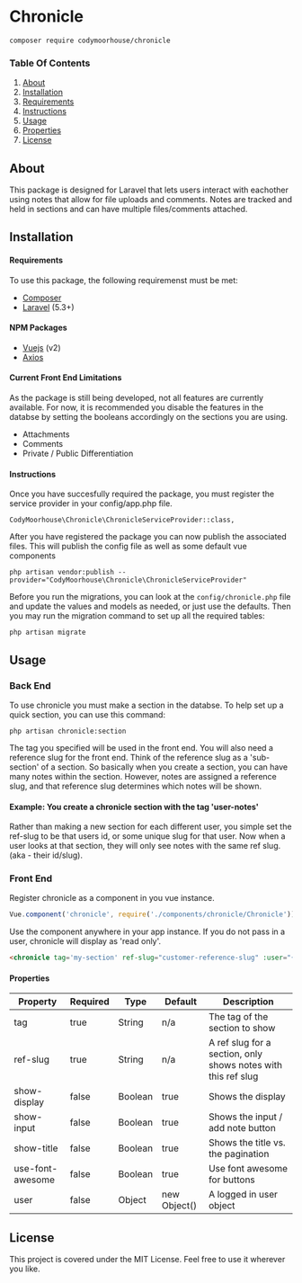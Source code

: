 # Chronicle
```
composer require codymoorhouse/chronicle
```

### Table Of Contents
1. [About](#about)
2. [Installation](#installation)
3. [Requirements](#requirements)
4. [Instructions](#instructions)
5. [Usage](#usage)
6. [Properties](#properties)
7. [License](#license)

## About
This package is designed for Laravel that lets users interact with eachother using notes that allow for file uploads and comments. Notes are tracked and held in sections and can have multiple files/comments attached.

## Installation
#### Requirements
To use this package, the following requiremenst must be met:
- [Composer](https://getcomposer.org/)
- [Laravel](https://laravel.com/) (5.3+)

#### NPM Packages
- [Vuejs](https://vuejs.org/) (v2)
- [Axios](https://github.com/axios/axios)

#### Current Front End Limitations
As the package is still being developed, not all features are currently available. For now, it is recommended you disable the features in the databse by setting the booleans accordingly on the sections you are using.
- Attachments
- Comments
- Private / Public Differentiation

#### Instructions
Once you have succesfully required the package, you must register the service provider in your config/app.php file.
```
CodyMoorhouse\Chronicle\ChronicleServiceProvider::class,
```

After you have registered the package you can now publish the associated files. This will publish the config file as well as some default vue components
```
php artisan vendor:publish --provider="CodyMoorhouse\Chronicle\ChronicleServiceProvider"
```

Before you run the migrations, you can look at the `config/chronicle.php` file and update the values and models as needed, or just use the defaults. Then you may run the migration command to set up all the required tables:
```
php artisan migrate
```

## Usage
### Back End
To use chronicle you must make a section in the databse. To help set up a quick section, you can use this command:
```
php artisan chronicle:section
```
The tag you specified will be used in the front end. You will also need a reference slug for the front end. Think of the reference slug as a 'sub-section' of a section. So basically when you create a section, you can have many notes within the section. However, notes are assigned a reference slug, and that reference slug determines which notes will be shown.

#### Example: You create a chronicle section with the tag 'user-notes'
Rather than making a new section for each different user, you simple set the ref-slug to be that users id, or some unique slug for that user. Now when a user looks at that section, they will only see notes with the same ref slug. (aka - their id/slug).

### Front End

Register chronicle as a component in you vue instance.
```javascript
Vue.component('chronicle', require('./components/chronicle/Chronicle'));
```

Use the component anywhere in your app instance. If you do not pass in a user, chronicle will display as 'read only'.
```html
<chronicle tag='my-section' ref-slug="customer-reference-slug" :user="{{ json_encode(Auth::user()) }}"></chronicle>
```

#### Properties
| Property         | Required | Type    | Default      | Description                                                   |
|------------------|----------|---------|--------------|---------------------------------------------------------------|
| tag              | true     | String  | n/a          | The tag of the section to show                                |
| ref-slug         | true     | String  | n/a          | A ref slug for a section, only shows notes with this ref slug |
| show-display     | false    | Boolean | true         | Shows the display                                             |
| show-input       | false    | Boolean | true         | Shows the input / add note button                             |
| show-title       | false    | Boolean | true         | Shows the title vs. the pagination                            |
| use-font-awesome | false    | Boolean | true         | Use font awesome for buttons                                  |
| user             | false    | Object  | new Object() | A logged in user object                                       |


## License
This project is covered under the MIT License. Feel free to use it wherever you like.